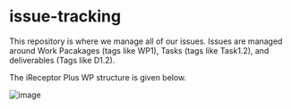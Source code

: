 # issue-tracking

This repository is where we manage all of our issues. Issues are managed around Work Pacakages (tags like WP1), Tasks (tags like Task1.2), and deliverables (Tags like D1.2).

The iReceptor Plus WP structure is given below.

![image](https://user-images.githubusercontent.com/1105216/140552588-46fe14eb-6b6b-4714-9e68-65e42d82eee6.png)

